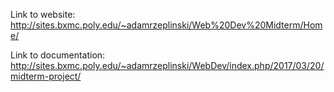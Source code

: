 Link to website:
http://sites.bxmc.poly.edu/~adamrzeplinski/Web%20Dev%20Midterm/Home/

Link to documentation:
http://sites.bxmc.poly.edu/~adamrzeplinski/WebDev/index.php/2017/03/20/midterm-project/
